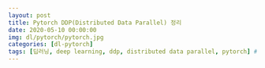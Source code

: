 ```yaml
---
layout: post
title: Pytorch DDP(Distributed Data Parallel) 정리
date: 2020-05-10 00:00:00
img: dl/pytorch/pytorch.jpg
categories: [dl-pytorch] 
tags: [딥러닝, deep learning, ddp, distributed data parallel, pytorch] # add tag
---
```


<br>


